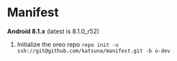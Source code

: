 Manifest
========

**Android 8.1.x** (latest is 8.1.0_r52)

1. Initialize the oreo repo	
`repo init -u ssh://git@github.com/katsuna/manifest.git -b o-dev`

